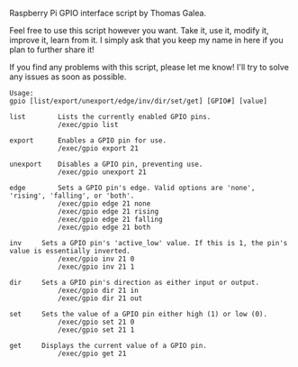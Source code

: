 Raspberry Pi GPIO interface script by Thomas Galea.

Feel free to use this script however you want. Take it, use it, modify it, improve it, learn from it.
I simply ask that you keep my name in here if you plan to further share it!

If you find any problems with this script, please let me know! I'll try to solve any issues as soon as possible.

	Usage:
	gpio [list/export/unexport/edge/inv/dir/set/get] [GPIO#] [value]

	list		Lists the currently enabled GPIO pins.
				/exec/gpio list

	export		Enables a GPIO pin for use.
				/exec/gpio export 21

	unexport	Disables a GPIO pin, preventing use.
				/exec/gpio unexport 21

	edge		Sets a GPIO pin's edge. Valid options are 'none', 'rising', 'falling', or 'both'.
				/exec/gpio edge 21 none
				/exec/gpio edge 21 rising
				/exec/gpio edge 21 falling
				/exec/gpio edge 21 both

	inv		Sets a GPIO pin's 'active_low' value. If this is 1, the pin's value is essentially inverted.
				/exec/gpio inv 21 0
				/exec/gpio inv 21 1

	dir		Sets a GPIO pin's direction as either input or output.
				/exec/gpio dir 21 in
				/exec/gpio dir 21 out

	set		Sets the value of a GPIO pin either high (1) or low (0).
				/exec/gpio set 21 0
				/exec/gpio set 21 1

	get		Displays the current value of a GPIO pin.
				/exec/gpio get 21
